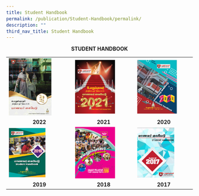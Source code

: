 ```yaml
---
title: Student Handbook
permalink: /publication/Student-Handbook/permalink/
description: ""
third_nav_title: Student Handbook
---
```

<b><center>STUDENT HANDBOOK<center><b>
	
|                                                                           |                                              |                                                                           |
|---------------------------------------------------------------------------|---------------------------------------------------------------------|----------------------------------------------------|
|                    <img src="/images/STUDENT/2022.png" alt="https://drive.google.com/file/d/1P608bOZat_bmzTIYL40I64oH3gdO-l-P/view?usp=sharing"  style="width:70%" />                    |                    <img src="/images/STUDENT/2021.png"   style="width:70%" />                    |                    <img src="/images/STUDENT/2020.png"   style="width:75%" />                    |
|     <b><center>2022 |     <b><center>2021 |     <b><center>2020 |
|                    <img src="/images/STUDENT/2019.png"   style="width:60%" />                    |                    <img src="/images/STUDENT/2018.png"   style="width:70%" />                    |                    <img src="/images/STUDENT/2017.png"   style="width:70%" />                     |
|     <b><center>2019 |     <b><center>2018  |     <b><center>2017 | |
	
	
